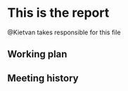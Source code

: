 # This is the report

@Kietvan takes responsible for this file

## Working plan

## Meeting history
